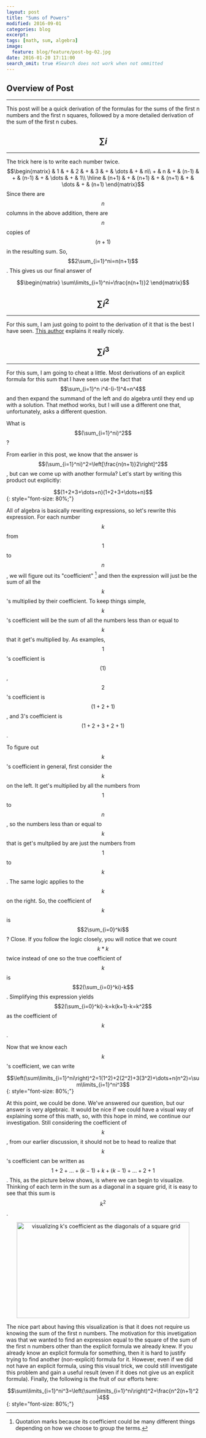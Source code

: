```yaml
---
layout: post
title: "Sums of Powers"
modified: 2016-09-01
categories: blog
excerpt:
tags: [math, sum, algebra]
image: 
  feature: blog/feature/post-bg-02.jpg
date: 2016-01-20 17:11:00
search_omit: true #Search does not work when not ommitted
---
```


Overview of Post
---------------
---------------
This post will be a quick derivation of the formulas for the sums of the first n numbers and the first n squares, followed by a more detailed derivation of the sum of the first n cubes.

$$\sum i$$
------------
-----------

The trick here is to write each number twice.
$$\begin{matrix}
	    &   1   & + &   2   & + &   3   & + & \dots & + &   n\\
	  + &   n   & + & (n-1) & + & (n-1) & + & \dots & + &   1\\
	  \hline
	    & (n+1) & + & (n+1) & + & (n+1) & + & \dots & + & (n+1)
\end{matrix}$$
Since there are $$n$$ columns in the above addition, there are $$n$$ copies of $$(n+1)$$ in the resulting sum. So, $$2\sum_{i=1}^ni=n(n+1)$$. This gives us our final answer of

<center>
$$\begin{matrix}
	\sum\limits_{i=1}^ni=\frac{n(n+1)}2
\end{matrix}$$
</center>

$$\sum i^2$$
------------
------------

For this sum, I am just going to point to the derivation of it that is the best I have seen. [This author](http://jeremykun.com/2011/06/24/sums-of-the-first-n-numbers-squares/) explains it really nicely.


$$\sum i^3$$
------------
------------

For this sum, I am going to cheat a little. Most derivations of an explicit formula for this sum that I have seen use the fact that $$\sum_{i=1}^n i^4-(i-1)^4=n^4$$ and then expand the summand of the left and do algebra until they end up with a solution. That method works, but I will use a different one that, unfortunately, asks a different question.



What is $$(\sum_{i=1}^ni)^2$$?



From earlier in this post, we know that the answer is $$(\sum_{i=1}^ni)^2=\left[\frac{n(n+1)}2\right]^2$$, but can we come up with another formula? Let's start by writing this product out explicitly:

<center>$$(1+2+3+\dots+n)(1+2+3+\dots+n)$$</center>
{: style="font-size: 80%;"}

All of algebra is basically rewriting expressions, so let's rewrite this expression. For each number $$k$$ from $$1$$ to $$n$$, we will figure out its "coefficient" [^1] and then the expression will just be the sum of all the $$k$$'s multiplied by their coefficient. To keep things simple, $$k$$'s coefficient will be the sum of all the numbers less than or equal to $$k$$ that it get's multiplied by. As examples, $$1$$'s coefficient is $$(1)$$, $$2$$'s coefficient is $$(1+2+1)$$, and 3's coefficient is $$(1+2+3+2+1)$$.



To figure out $$k$$'s coefficient in general, first consider the $$k$$ on the left. It get's multiplied by all the numbers from $$1$$ to $$n$$, so the numbers less than or equal to $$k$$ that is get's multplied by are just the numbers from $$1$$ to $$k$$. The same logic applies to the $$k$$ on the right. So, the coefficient of $$k$$ is $$2\sum_{i=0}^ki$$? Close. If you follow the logic closely, you will notice that we count $$k*k$$ twice instead of one so the true coefficient of $$k$$ is $$2(\sum_{i=0}^ki)-k$$. Simplifying this expression yields $$2(\sum_{i=0}^ki)-k=k(k+1)-k=k^2$$ as the coefficient of $$k$$.



Now that we know each $$k$$'s coefficient, we can write

<center>$$\left(\sum\limits_{i=1}^ni\right)^2=1(1^2)+2(2^2)+3(3^2)+\dots+n(n^2)=\sum\limits_{i=1}^ni^3$$</center>
{: style="font-size: 80%;"}


At this point, we could be done. We've answered our question, but our answer is very algebraic. It would be nice if we could have a visual way of explaining some of this math, so, with this hope in mind, we continue our investigation. Still considering the coefficient of $$k$$, from our earlier discussion, it should not be to head to realize that $$k$$'s coefficient can be written as $$1+2+\dots+(k-1)+k+(k-1)+\dots+2+1$$. This, as the picture below shows, is where we can begin to visualize. Thinking of each term in the sum as a diagonal in a square grid, it is easy to see that this sum is $$k^2$$.


<center><img src="{{ site.url }}/images/blog/sums-of-powers/img0.png"
			 title="visualizing k's coefficient as the diagonals of a square grid"
			 width ="450"
			 height="250"></center>


The nice part about having this visualization is that it does not require us knowing the sum of the first n numbers. The motivation for this invetigation was that we wanted to find an expression equal to the square of the sum of the first n numbers other than the explicit formula we already knew. If you already know an explicit formula for something, then it is hard to justify trying to find another (non-explicit) formula for it. However, even if we did not have an explicit formula, using this visual trick, we could still investigate this problem and gain a useful result (even if it does not give us an explicit formula). Finally, the following is the fruit of our efforts here:


<center>$$\sum\limits_{i=1}^ni^3=\left(\sum\limits_{i=1}^ni\right)^2=\frac{n^2(n+1)^2}4$$</center>
{: style="font-size: 80%;"}

[^1]: Quotation marks because its coefficient could be many different things depending on how we choose to group the terms.
[^2]: without using much algebra or needing to know the sum of the first n numbers.